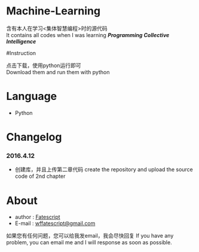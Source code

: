 # Machine-Learning

含有本人在学习<集体智慧编程>时的源代码  
It contains all codes when I was learning ***Programming Collective Intelligence***  

#Instruction  

点击下载，使用python运行即可  
Download them and run them with python
# Language  

  * Python

  
# Changelog

### 2016.4.12

  * 创建库，并且上传第二章代码
  create the repository and upload the source code of 2nd chapter  
 
# About  

* author : [Fatescript](https://github.com/FateScript)
* E-mail : wffatescript@gmail.com

如果您有任何问题，您可以给我发email，我会尽快回复
If you have any problem, you can email me and I will response as soon as possible.
